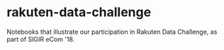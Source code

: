 # rakuten-data-challenge

Notebooks that illustrate our participation in Rakuten Data Challenge, as part of SIGIR eCom '18.
